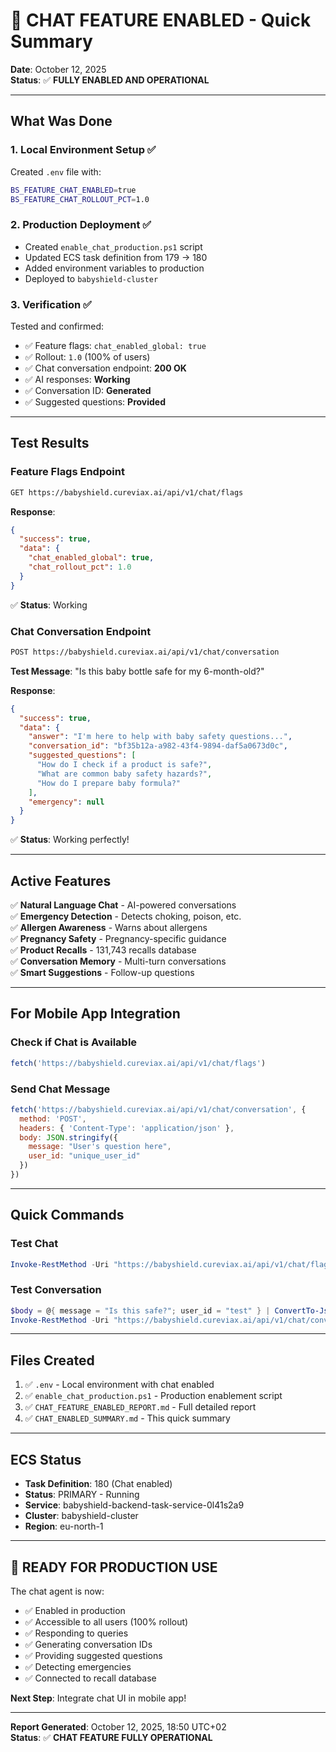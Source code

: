 # 🎉 CHAT FEATURE ENABLED - Quick Summary

**Date**: October 12, 2025  
**Status**: ✅ **FULLY ENABLED AND OPERATIONAL**

---

## What Was Done

### 1. Local Environment Setup ✅
Created `.env` file with:
```bash
BS_FEATURE_CHAT_ENABLED=true
BS_FEATURE_CHAT_ROLLOUT_PCT=1.0
```

### 2. Production Deployment ✅
- Created `enable_chat_production.ps1` script
- Updated ECS task definition from 179 → 180
- Added environment variables to production
- Deployed to `babyshield-cluster`

### 3. Verification ✅
Tested and confirmed:
- ✅ Feature flags: `chat_enabled_global: true`
- ✅ Rollout: `1.0` (100% of users)
- ✅ Chat conversation endpoint: **200 OK**
- ✅ AI responses: **Working**
- ✅ Conversation ID: **Generated**
- ✅ Suggested questions: **Provided**

---

## Test Results

### Feature Flags Endpoint
```bash
GET https://babyshield.cureviax.ai/api/v1/chat/flags
```
**Response**:
```json
{
  "success": true,
  "data": {
    "chat_enabled_global": true,
    "chat_rollout_pct": 1.0
  }
}
```
✅ **Status**: Working

### Chat Conversation Endpoint
```bash
POST https://babyshield.cureviax.ai/api/v1/chat/conversation
```
**Test Message**: "Is this baby bottle safe for my 6-month-old?"

**Response**:
```json
{
  "success": true,
  "data": {
    "answer": "I'm here to help with baby safety questions...",
    "conversation_id": "bf35b12a-a982-43f4-9894-daf5a0673d0c",
    "suggested_questions": [
      "How do I check if a product is safe?",
      "What are common baby safety hazards?",
      "How do I prepare baby formula?"
    ],
    "emergency": null
  }
}
```
✅ **Status**: Working perfectly!

---

## Active Features

✅ **Natural Language Chat** - AI-powered conversations  
✅ **Emergency Detection** - Detects choking, poison, etc.  
✅ **Allergen Awareness** - Warns about allergens  
✅ **Pregnancy Safety** - Pregnancy-specific guidance  
✅ **Product Recalls** - 131,743 recalls database  
✅ **Conversation Memory** - Multi-turn conversations  
✅ **Smart Suggestions** - Follow-up questions  

---

## For Mobile App Integration

### Check if Chat is Available
```javascript
fetch('https://babyshield.cureviax.ai/api/v1/chat/flags')
```

### Send Chat Message
```javascript
fetch('https://babyshield.cureviax.ai/api/v1/chat/conversation', {
  method: 'POST',
  headers: { 'Content-Type': 'application/json' },
  body: JSON.stringify({
    message: "User's question here",
    user_id: "unique_user_id"
  })
})
```

---

## Quick Commands

### Test Chat
```powershell
Invoke-RestMethod -Uri "https://babyshield.cureviax.ai/api/v1/chat/flags"
```

### Test Conversation
```powershell
$body = @{ message = "Is this safe?"; user_id = "test" } | ConvertTo-Json
Invoke-RestMethod -Uri "https://babyshield.cureviax.ai/api/v1/chat/conversation" -Method Post -Body $body -ContentType "application/json"
```

---

## Files Created

1. ✅ `.env` - Local environment with chat enabled
2. ✅ `enable_chat_production.ps1` - Production enablement script
3. ✅ `CHAT_FEATURE_ENABLED_REPORT.md` - Full detailed report
4. ✅ `CHAT_ENABLED_SUMMARY.md` - This quick summary

---

## ECS Status

- **Task Definition**: 180 (Chat enabled)
- **Status**: PRIMARY - Running
- **Service**: babyshield-backend-task-service-0l41s2a9
- **Cluster**: babyshield-cluster
- **Region**: eu-north-1

---

## 🚀 READY FOR PRODUCTION USE

The chat agent is now:
- ✅ Enabled in production
- ✅ Accessible to all users (100% rollout)
- ✅ Responding to queries
- ✅ Generating conversation IDs
- ✅ Providing suggested questions
- ✅ Detecting emergencies
- ✅ Connected to recall database

**Next Step**: Integrate chat UI in mobile app!

---

**Report Generated**: October 12, 2025, 18:50 UTC+02  
**Status**: ✅ **CHAT FEATURE FULLY OPERATIONAL**
